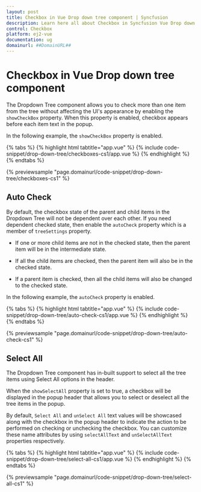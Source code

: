 ```yaml
---
layout: post
title: Checkbox in Vue Drop down tree component | Syncfusion
description: Learn here all about Checkbox in Syncfusion Vue Drop down tree component of Syncfusion Essential JS 2 and more.
control: Checkbox 
platform: ej2-vue
documentation: ug
domainurl: ##DomainURL##
---
```


# Checkbox in Vue Drop down tree component

The Dropdown Tree component allows you to check more than one item from the tree without affecting the UI's appearance by enabling the `showCheckBox` property. When this property is enabled, checkbox appears before each item text in the popup.

In the following example, the `showCheckBox` property is enabled.

{% tabs %}
{% highlight html tabtitle="app.vue" %}
{% include code-snippet/drop-down-tree/checkboxes-cs1/app.vue %}
{% endhighlight %}
{% endtabs %}
        
{% previewsample "page.domainurl/code-snippet/drop-down-tree/checkboxes-cs1" %}

## Auto Check

By default, the checkbox state of the parent and child items in the Dropdown Tree will not be dependent over each other. If you need dependent checked state, then enable the `autoCheck` property which is a member of `treeSettings` property.

* If one or more child items are not in the checked state, then the parent item will be in the intermediate state.

* If all the child items are checked, then the parent item will also be in the checked state.

* If a parent item is checked, then all the child items will also be changed to the checked state.

In the following example, the `autoCheck` property is enabled.

{% tabs %}
{% highlight html tabtitle="app.vue" %}
{% include code-snippet/drop-down-tree/auto-check-cs1/app.vue %}
{% endhighlight %}
{% endtabs %}
        
{% previewsample "page.domainurl/code-snippet/drop-down-tree/auto-check-cs1" %}

## Select All

The Dropdown Tree component has in-built support to select all the tree items using Select All options in the header.

When the `showSelectAll` property is set to true, a checkbox will be displayed in the popup header that allows you to select or deselect all the tree items in the popup.

By default, `Select All` and `unSelect All` text values will be showcased along with the checkbox in the popup header to indicate the action to be performed on checking or unchecking the checkbox. You can customize these name attributes by using `selectAllText` and `unSelectAllText` properties respectively.

{% tabs %}
{% highlight html tabtitle="app.vue" %}
{% include code-snippet/drop-down-tree/select-all-cs1/app.vue %}
{% endhighlight %}
{% endtabs %}
        
{% previewsample "page.domainurl/code-snippet/drop-down-tree/select-all-cs1" %}